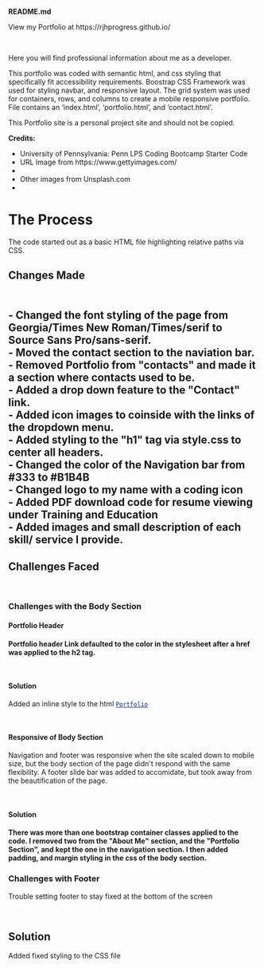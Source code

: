 <p><strong>README.md</strong></p>


<p>View my Portfolio at https://rjhprogress.github.io/ </p><br>

<p>Here you will find professional information about me as a developer.</p></p>

<p>This portfolio was coded with semantic html, and css styling that specifically fit accessibility requirements.
Boostrap CSS Framework was used for styling navbar, and responsive layout. The grid system was used for containers, rows, and columns to create a mobile responsive portfolio. File contains an ‘index.html’, ‘portfolio.html’, and ‘contact.html’.</p>
<p>This Portfolio site is a personal project site and should not be copied.</p>
 
<p><strong>Credits:</strong><br>
<ul>
<li>University of Pennsylvania: Penn LPS Coding Bootcamp Starter Code</li>
<li>URL Image from https://www.gettyimages.com/<li>
<li>Other images from Unsplash.com<li>
</ul>
 

<h1>The Process</h1>
<p>The code started out as a basic HTML file highlighting relative paths via CSS.

<h2>Changes Made<h2>
 <br>
- Changed the font styling of the page from Georgia/Times New Roman/Times/serif to Source Sans Pro/sans-serif.<br>
- Moved the contact section to the naviation bar.<br>
- Removed Portfolio from "contacts" and made it a section where contacts used to be. <br>
- Added a drop down feature to the "Contact" link.<br>
- Added icon images to coinside with the links of the dropdown menu. <br>
- Added styling to the "h1" tag via style.css to center all headers. <br>
- Changed the color of the Navigation bar from #333 to #B1B4B<br>
- Changed logo to my name with a coding icon <br>
- Added PDF download code for resume viewing under Training and Education<br>
- Added images and small description of each skill/ service I provide. <br>

<h2>Challenges Faced</h2>
<br>


<h3>Challenges with the Body Section</h3>
<h4>Portfolio Header<h4> 
<p>Portfolio header Link defaulted to the color in the stylesheet after a href was applied to the h2 tag.</p><br>
<h4>Solution</h4> 
<p>Added an inline style to the html <code><a href="portfolio.html" style='color:#072A82'>Portfolio</a></h1></code></p>
<br>

<h4>Responsive of Body Section</h4>
<p>Navigation and footer was responsive when the site scaled down to mobile size,
but the body section of the page didn't respond with the same flexibility.
A footer slide bar was added to accomidate, but took away from the beautification of the page.</p><br>
<h4>Solution<h4>
<p>There was more than one bootstrap container classes applied to the code. I removed two
from the "About Me" section, and the "Portfolio Section", and kept the one
in the navigation section. I then added padding, and margin styling in the css
of the body section.</p>  

<h3>Challenges with Footer</h3>
<p>Trouble setting footer to stay fixed at the bottom of the screen<p><br>
<h2>Solution</h2>
<p>Added fixed styling to the CSS file</p> <br>
